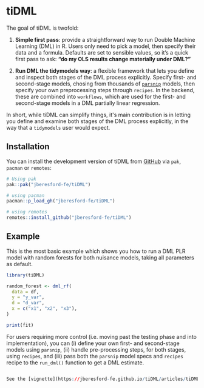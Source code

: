 <!-- badges: start -->
<!-- badges: end -->

# tiDML

The goal of tiDML is twofold:

1. **Simple first pass**: provide a straightforward way to run Double Machine Learning (DML) in R. Users only need to pick a model, then specify their data and a formula. Defaults are set to sensible values, so it’s a quick first pass to ask: **“do my OLS results change materially under DML?”**

2. **Run DML the tidymodels way**: a flexible framework that lets you define and inspect both stages of the DML process explicitly. Specify first- and second-stage models, chosing from thousands of <a href="https://www.tidymodels.org/find/parsnip/">`parsnip`</a> models, then specify your own preprocessing steps through `recipes`. In the backend, these are combined into `workflows`, which are used for the first- and second-stage models in a DML partially linear regression.

In short, while tiDML can simplify things, it's main contribution is in letting you define and examine both stages of the DML process explicitly, in the way that a `tidymodels` user would expect. 

## Installation

You can install the development version of tiDML from [GitHub](https://github.com/) via `pak`, `pacman` or `remotes`:

``` r 
# Using pak
pak::pak("jberesford-fe/tiDML")

# using pacman
pacman::p_load_gh("jberesford-fe/tiDML")

# using remotes
remotes::install_github("jberesford-fe/tiDML")
```

## Example

This is the most basic example which shows you how to run a DML PLR model with random forests for both nuisance models, taking all parameters as default.

``` r
library(tiDML)

random_forest <- dml_rf(
  data = df,
  y = "y_var",
  d = "d_var",
  x = c("x1", "x2", "x3"),
)

print(fit)
```

For users requiring more control (i.e. moving past the testing phase and into implementation), you can (i) define your own first- and second-stage models using `parsnip`, (ii) handle pre-processing steps, for both stages, using `recipes`, and (iii) pass both the `parsnip` model specs and `recipes` recipe to the `run_dml()` function to get a DML estimate. 

``` r

See the [vignette](https://jberesford-fe.github.io/tiDML/articles/tiDML.html) for more detailed examples.